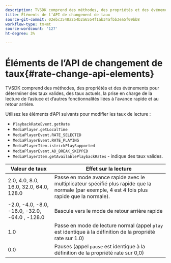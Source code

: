 ```yaml
---
description: TVSDK comprend des méthodes, des propriétés et des événements pour déterminer des taux valides, des taux actuels, la prise en charge de la lecture de l’astuce et d’autres fonctionnalités liées à l’avance rapide et au retour arrière.
title: Éléments de l’API de changement de taux
source-git-commit: 02ebc3548a254b2a6554f1ab34afbb3ea5f09bb8
workflow-type: tm+mt
source-wordcount: '127'
ht-degree: 3%

---
```


# Éléments de l’API de changement de taux{#rate-change-api-elements}

TVSDK comprend des méthodes, des propriétés et des événements pour déterminer des taux valides, des taux actuels, la prise en charge de la lecture de l’astuce et d’autres fonctionnalités liées à l’avance rapide et au retour arrière.

<!--<a id="section_36576E92DE6343AEBD0BBD662502365D"></a>-->

Utilisez les éléments d’API suivants pour modifier les taux de lecture :

* `PlaybackRateEvent.getRate`
* `MediaPlayer.getLocalTime`
* `MediaPlayerEvent.RATE_SELECTED`
* `MediaPlayerEvent.RATE_PLAYING`
* `MediaPlayerItem.istrickPlaySupported`
* `MediaPlayerEvent.AD_BREAK_SKIPPED`
* `MediaPlayerItem.getAvailablePlaybackRates` - indique des taux valides.

| Valeur de taux | Effet sur la lecture |
|---|---|
| 2.0, 4.0, 8.0, 16.0, 32.0, 64.0, 128.0 | Passe en mode avance rapide avec le multiplicateur spécifié plus rapide que la normale (par exemple, 4 est 4 fois plus rapide que la normale). |
| -2.0, -4.0, -8.0, -16.0, -32.0, -64.0 , -128.0 | Bascule vers le mode de retour arrière rapide |
| 1.0 | Passe en mode de lecture normal (appel `play` est identique à la définition de la propriété rate sur 1.0) |
| 0.0 | Pauses (appel `pause` est identique à la définition de la propriété rate sur 0,0) |
